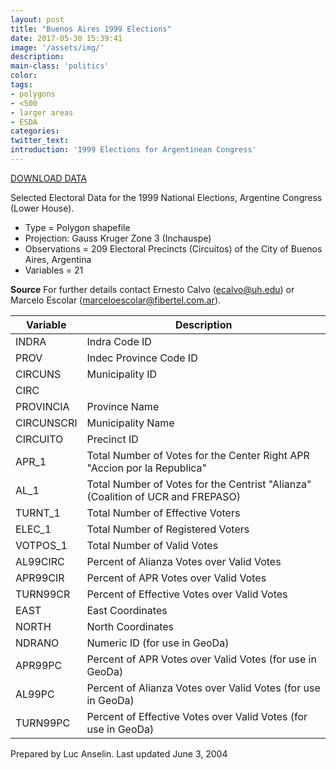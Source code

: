 ```yaml
---
layout: post
title: "Buenos Aires 1999 Elections"
date: 2017-05-30 15:39:41
image: '/assets/img/'
description:
main-class: 'politics'
color:
tags:
- polygons
- <500
- larger areas
- ESDA
categories:
twitter_text:
introduction: '1999 Elections for Argentinean Congress'
---
```

<script>
$('#map').hide();
</script>

[DOWNLOAD DATA](https://s3.amazonaws.com/geoda/data/buenosaires.zip)


Selected Electoral Data for the 1999 National Elections, Argentine Congress (Lower House).

* Type = Polygon shapefile
* Projection: Gauss Kruger Zone 3 (Inchauspe)
* Observations = 209 Electoral Precincts (Circuitos) of the City of Buenos Aires, Argentina
* Variables = 21

**Source**
For further details contact Ernesto Calvo (ecalvo@uh.edu) or Marcelo Escolar (marceloescolar@fibertel.com.ar).

|**Variable** | **Description**|
|---|---|
|INDRA | Indra Code ID|
|PROV | Indec Province Code ID|
|CIRCUNS | Municipality ID|
|CIRC |
|PROVINCIA | Province Name|
|CIRCUNSCRI | Municipality Name|
|CIRCUITO | Precinct ID|
|APR_1 | Total Number of Votes for the Center Right APR "Accion por la Republica"|
|AL_1 | Total Number of Votes for the Centrist "Alianza" (Coalition of UCR and FREPASO)|
|TURNT_1 | Total Number of Effective Voters|
|ELEC_1 | Total Number of Registered Voters|
|VOTPOS_1 | Total Number of Valid Votes|
|AL99CIRC | Percent of Alianza Votes over Valid Votes|
|APR99CIR | Percent of APR Votes over Valid Votes|
|TURN99CR | Percent of Effective Votes over Valid Votes|
|EAST | East Coordinates|
|NORTH | North Coordinates|
|NDRANO | Numeric ID (for use in GeoDa)|
|APR99PC | Percent of APR Votes over Valid Votes (for use in GeoDa)|
|AL99PC | Percent of Alianza Votes over Valid Votes (for use in GeoDa)|
|TURN99PC | Percent of Effective Votes over Valid Votes (for use in GeoDa)|

Prepared by Luc Anselin.
Last updated June 3, 2004
